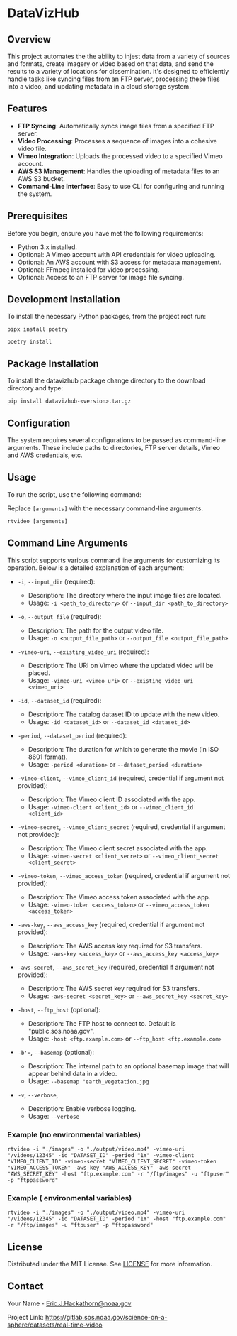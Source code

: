 # DataVizHub

## Overview
This project automates the the ability to injest data from a variety of sources and formats, create imagery or video based on that data, and send the results to a variety of locations for dissemination. It's designed to efficiently handle tasks like syncing files from an FTP server, processing these files into a video, and updating metadata in a cloud storage system.

## Features
- **FTP Syncing**: Automatically syncs image files from a specified FTP server.
- **Video Processing**: Processes a sequence of images into a cohesive video file.
- **Vimeo Integration**: Uploads the processed video to a specified Vimeo account.
- **AWS S3 Management**: Handles the uploading of metadata files to an AWS S3 bucket.
- **Command-Line Interface**: Easy to use CLI for configuring and running the system.

## Prerequisites
Before you begin, ensure you have met the following requirements:
- Python 3.x installed.
- Optional: A Vimeo account with API credentials for video uploading.
- Optional: An AWS account with S3 access for metadata management.
- Optional: FFmpeg installed for video processing.
- Optional: Access to an FTP server for image file syncing.

## Development Installation
To install the necessary Python packages, from the project root run:

`pipx install poetry`

`poetry install`

## Package Installation
To install the datavizhub package change directory to the download directory and type:

`pip install datavizhub-<version>.tar.gz`

## Configuration
The system requires several configurations to be passed as command-line arguments. These include paths to directories, FTP server details, Vimeo and AWS credentials, etc.

## Usage
To run the script, use the following command:

Replace `[arguments]` with the necessary command-line arguments.

`rtvideo [arguments]`

## Command Line Arguments

This script supports various command line arguments for customizing its operation. Below is a detailed explanation of each argument:

- `-i`, `--input_dir` (required): 
  - Description: The directory where the input image files are located.
  - Usage: `-i <path_to_directory>` or `--input_dir <path_to_directory>`

- `-o`, `--output_file` (required): 
  - Description: The path for the output video file.
  - Usage: `-o <output_file_path>` or `--output_file <output_file_path>`

- `-vimeo-uri`, `--existing_video_uri` (required):
  - Description: The URI on Vimeo where the updated video will be placed.
  - Usage: `-vimeo-uri <vimeo_uri>` or `--existing_video_uri <vimeo_uri>`

- `-id`, `--dataset_id` (required):
  - Description: The catalog dataset ID to update with the new video.
  - Usage: `-id <dataset_id>` or `--dataset_id <dataset_id>`

- `-period`, `--dataset_period` (required):
  - Description: The duration for which to generate the movie (in ISO 8601 format).
  - Usage: `-period <duration>` or `--dataset_period <duration>`

- `-vimeo-client`, `--vimeo_client_id` (required, credential if argument not provided):
  - Description: The Vimeo client ID associated with the app.
  - Usage: `-vimeo-client <client_id>` or `--vimeo_client_id <client_id>`

- `-vimeo-secret`, `--vimeo_client_secret` (required, credential if argument not provided):
  - Description: The Vimeo client secret associated with the app.
  - Usage: `-vimeo-secret <client_secret>` or `--vimeo_client_secret <client_secret>`

- `-vimeo-token`, `--vimeo_access_token` (required, credential if argument not provided):
  - Description: The Vimeo access token associated with the app.
  - Usage: `-vimeo-token <access_token>` or `--vimeo_access_token <access_token>`

- `-aws-key`, `--aws_access_key` (required, credential if argument not provided):
  - Description: The AWS access key required for S3 transfers.
  - Usage: `-aws-key <access_key>` or `--aws_access_key <access_key>`

- `-aws-secret`, `--aws_secret_key` (required, credential if argument not provided):
  - Description: The AWS secret key required for S3 transfers.
  - Usage: `-aws-secret <secret_key>` or `--aws_secret_key <secret_key>`

- `-host`, `--ftp_host` (optional):
  - Description: The FTP host to connect to. Default is "public.sos.noaa.gov".
  - Usage: `-host <ftp.example.com>` or `--ftp_host <ftp.example.com>`

- `-b'=`, `--basemap` (optional):
  - Description: The internal path to an optional basemap image that will appear behind data in a video.
  - Usage: `--basemap "earth_vegetation.jpg`

- `-v`, `--verbose`,
  - Description: Enable verbose logging.
  - Usage: `--verbose`


### Example (no environmental variables)

`rtvideo -i "./images" -o "./output/video.mp4" -vimeo-uri "/videos/12345" -id "DATASET_ID" -period "1Y" -vimeo-client "VIMEO_CLIENT_ID" -vimeo-secret "VIMEO_CLIENT_SECRET" -vimeo-token "VIMEO_ACCESS_TOKEN" -aws-key "AWS_ACCESS_KEY" -aws-secret "AWS_SECRET_KEY" -host "ftp.example.com" -r "/ftp/images" -u "ftpuser" -p "ftppassword"`

### Example ( environmental variables)

`rtvideo -i "./images" -o "./output/video.mp4" -vimeo-uri "/videos/12345" -id "DATASET_ID" -period "1Y" -host "ftp.example.com" -r "/ftp/images" -u "ftpuser" -p "ftppassword"`

## License
Distributed under the MIT License. See [LICENSE](LICENSE) for more information.

## Contact
Your Name - Eric.J.Hackathorn@noaa.gov

Project Link: https://gitlab.sos.noaa.gov/science-on-a-sphere/datasets/real-time-video
